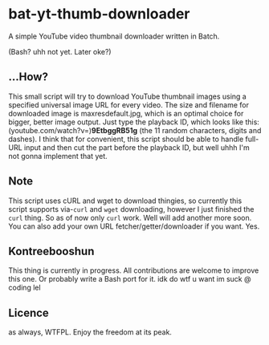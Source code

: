 # bat-yt-thumb-downloader
A simple YouTube video thumbnail downloader written in Batch. 

(Bash? uhh not yet. Later oke?)

## ...How?
This small script will try to download YouTube thumbnail images using a specified universal image URL for every video.
The size and filename for downloaded image is maxresdefault.jpg, which is an optimal choice for bigger, better image output.
Just type the playback ID, which looks like this: (youtube.com/watch?v=)**9EtbggRB51g** (the 11 random characters, digits and dashes).
I think that for convenient, this script should be able to handle full-URL input and then cut the part before the playback ID, but well uhhh
I'm not gonna implement that yet. 

## Note
This script uses cURL and wget to download thingies, so currently this script supports via-```curl``` and ```wget``` downloading, however I just finished the ```curl``` thing. So as of now only ```curl``` work. Well will add another more soon.
You can also add your own URL fetcher/getter/downloader if you want. Yes.

## Kontreebooshun 
This thing is currently in progress. All contributions are welcome to improve this one. Or probably write a Bash port for it. idk do wtf u want im suck @ coding lel

## Licence
as always, WTFPL. Enjoy the freedom at its peak.
